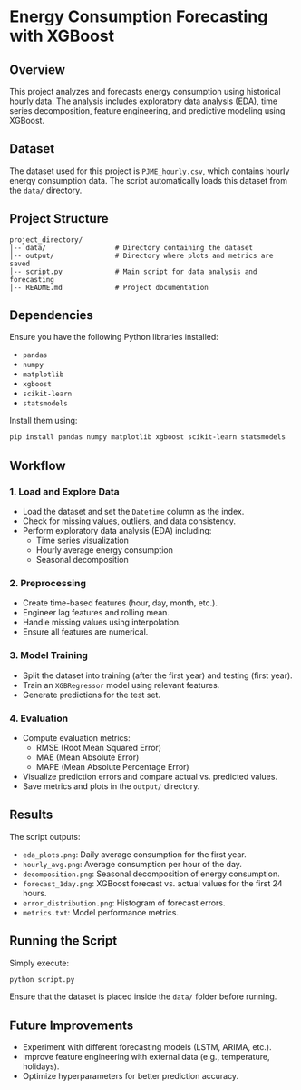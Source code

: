 # Energy Consumption Forecasting with XGBoost

## Overview
This project analyzes and forecasts energy consumption using historical hourly data. The analysis includes exploratory data analysis (EDA), time series decomposition, feature engineering, and predictive modeling using XGBoost.

## Dataset
The dataset used for this project is `PJME_hourly.csv`, which contains hourly energy consumption data. The script automatically loads this dataset from the `data/` directory.

## Project Structure
```
project_directory/
│-- data/                 # Directory containing the dataset
│-- output/               # Directory where plots and metrics are saved
│-- script.py             # Main script for data analysis and forecasting
│-- README.md             # Project documentation
```

## Dependencies
Ensure you have the following Python libraries installed:
- `pandas`
- `numpy`
- `matplotlib`
- `xgboost`
- `scikit-learn`
- `statsmodels`

Install them using:
```bash
pip install pandas numpy matplotlib xgboost scikit-learn statsmodels
```

## Workflow
### 1. Load and Explore Data
- Load the dataset and set the `Datetime` column as the index.
- Check for missing values, outliers, and data consistency.
- Perform exploratory data analysis (EDA) including:
  - Time series visualization
  - Hourly average energy consumption
  - Seasonal decomposition

### 2. Preprocessing
- Create time-based features (hour, day, month, etc.).
- Engineer lag features and rolling mean.
- Handle missing values using interpolation.
- Ensure all features are numerical.

### 3. Model Training
- Split the dataset into training (after the first year) and testing (first year).
- Train an `XGBRegressor` model using relevant features.
- Generate predictions for the test set.

### 4. Evaluation
- Compute evaluation metrics:
  - RMSE (Root Mean Squared Error)
  - MAE (Mean Absolute Error)
  - MAPE (Mean Absolute Percentage Error)
- Visualize prediction errors and compare actual vs. predicted values.
- Save metrics and plots in the `output/` directory.

## Results
The script outputs:
- `eda_plots.png`: Daily average consumption for the first year.
- `hourly_avg.png`: Average consumption per hour of the day.
- `decomposition.png`: Seasonal decomposition of energy consumption.
- `forecast_1day.png`: XGBoost forecast vs. actual values for the first 24 hours.
- `error_distribution.png`: Histogram of forecast errors.
- `metrics.txt`: Model performance metrics.

## Running the Script
Simply execute:
```bash
python script.py
```
Ensure that the dataset is placed inside the `data/` folder before running.

## Future Improvements
- Experiment with different forecasting models (LSTM, ARIMA, etc.).
- Improve feature engineering with external data (e.g., temperature, holidays).
- Optimize hyperparameters for better prediction accuracy.

